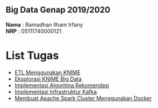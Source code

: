 ## Big Data Genap 2019/2020

**Nama**  : Ramadhan Ilham Irfany<br>
**NRP**   : 05111740000121<br>

# List Tugas

- [ETL Menggunakan KNIME](https://github.com/rmdhnilham/big-data/tree/master/Tugas1)
- [Eksplorasi KNIME Big Data](https://github.com/rmdhnilham/big-data/tree/master/Tugas2)
- [Implementasi Algoritma Rekomendasi](https://github.com/rmdhnilham/big-data/tree/master/Tugas3)
- [Implementasi Infrastruktur Kafka](https://github.com/rmdhnilham/big-data/tree/master/Tugas4)
- [Membuat Apache Spark Cluster Menggunakan Docker](https://github.com/rmdhnilham/big-data/tree/master/Tugas5)

